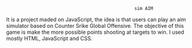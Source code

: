                                                     sim AIM 

It is a project maded on JavaScript, the idea is that users can play an aim simulator based on Counter Srike Global Offensive. The objective of this
game is make the more possible points shooting at targets to win.
I used mostly HTML, JavaScript and CSS.

